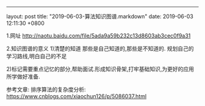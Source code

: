 ---
layout: post
title:  "2019-06-03-算法知识图谱.markdown"
date:   2019-06-03 12:11:30 +0800

1.网址
http://naotu.baidu.com/file/5ada9a59b232c13d8603ab3cec0f9a31

2.知识图谱的意义
1)清楚的知道 那些是自己知道的,那些是不知道的.
规划自己的学习路线,明白自己的不足

2)标记需要重点记忆的部分,帮助面试.形成知识骨架,打牢基础知识,为更好的应用
所学做好准备.




参考文章:
排序算法的复杂度分析:  https://www.cnblogs.com/xiaochun126/p/5086037.html




